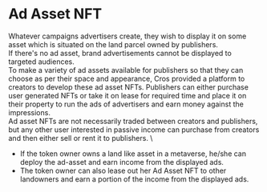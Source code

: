 # Ad Asset NFT

Whatever campaigns advertisers create, they wish to display it on some asset which is situated on the land parcel owned by publishers. \
If there's no ad asset, brand advertisements cannot be displayed to targeted audiences.\
To make a variety of ad assets available for publishers so that they can choose as per their space and appearance, Cros provided a platform to creators to develop these ad asset NFTs. Publishers can either purchase  user generated NFTs or take it on lease for required time and place it on their property to run the ads of advertisers and earn money against the impressions. \
Ad asset NFTs are not necessarily traded between creators and publishers, but any other user interested in passive income can purchase from creators and then either sell or rent it to publishers. \


* If the token owner owns a land like asset in a metaverse, he/she can deploy the ad-asset and earn income from the displayed ads.&#x20;
* The token owner can also lease out her Ad Asset NFT to other landowners and earn a portion of the income from the displayed ads.
